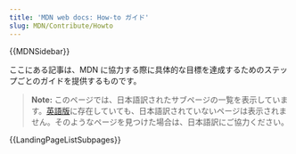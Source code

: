 ```yaml
---
title: 'MDN web docs: How-to ガイド'
slug: MDN/Contribute/Howto
---
```


{{MDNSidebar}}

ここにある記事は、MDN に協力する際に具体的な目標を達成するためのステップごとのガイドを提供するものです。

> **Note:** このページでは、日本語訳されたサブページの一覧を表示しています。[英語版](/en-US/docs/MDN/Contribute/Howto)に存在していても、日本語訳されていないページは表示されません。そのようなページを見つけた場合は、日本語訳にご協力ください。

{{LandingPageListSubpages}}
